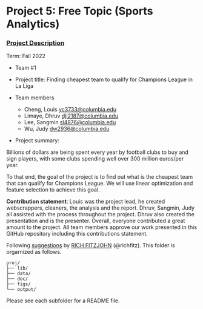 # Project 5: Free Topic (Sports Analytics)

### [Project Description](doc/project4_desc.md)

Term: Fall 2022

+ Team #1
+ Project title: Finding cheapest team to qualify for Champions League in La Liga
+ Team members
	+ Cheng, Louis yc3733@columbia.edu
	+ Limaye, Dhruv djl2187@columbia.edu
	+ Lee, Sangmin sl4876@columbia.edu
	+ Wu, Judy dw2936@columbia.edu

+ Project summary: 

Billions of dollars are being spent every year by football clubs to buy and sign players, with some clubs spending well over 300 million euros/per year. 

To that end, the goal of the project is to find out what is the cheapest team that can qualify for Champions League. We will use linear optimization and feature selection to achieve this goal.
	
**Contribution statement**: Louis was the project lead, he created webscrappers, cleaners, the analysis and the report. Dhruv, Sangmin, Judy all assisted with the process throughout the project. Dhruv also created the presentation and is the presenter.  Overall, everyone contributed a great amount to the project. All team members approve our work presented in this GitHub repository including this contributions statement. 

Following [suggestions](http://nicercode.github.io/blog/2013-04-05-projects/) by [RICH FITZJOHN](http://nicercode.github.io/about/#Team) (@richfitz). This folder is orgarnized as follows.

```
proj/
├── lib/
├── data/
├── doc/
├── figs/
└── output/
```

Please see each subfolder for a README file.